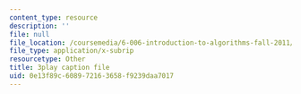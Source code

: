 ```yaml
---
content_type: resource
description: ''
file: null
file_location: /coursemedia/6-006-introduction-to-algorithms-fall-2011/0e13f89c608972163658f9239daa7017_P7frcB_-g4w.srt
file_type: application/x-subrip
resourcetype: Other
title: 3play caption file
uid: 0e13f89c-6089-7216-3658-f9239daa7017
---
```

